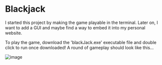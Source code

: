 # Blackjack
I started this project by making the game playable in the terminal. Later on, I want to add a GUI and maybe find a way to embed it into my personal website.

To play the game, download the 'blackJack.exe' executable file and double click to run once downloaded! A round of gameplay should look like this...

![image](https://user-images.githubusercontent.com/59375272/216773376-7466fb64-e54e-477a-9548-31a933f9f8d7.png)